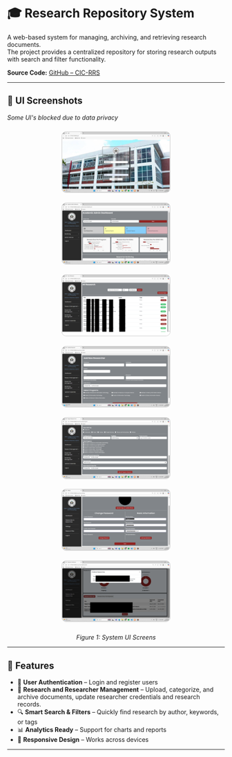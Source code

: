 # 🎓 Research Repository System  

A web-based system for managing, archiving, and retrieving research documents.  
The project provides a centralized repository for storing research outputs with search and filter functionality.  

**Source Code:** [GitHub – CIC-RRS](https://github.com/Flurry22/CIC-RRS)  

---

## 📸 UI Screenshots  
<p>
  <em>Some UI's blocked due to data privacy</em>

</p>

<p align="center">
  <img src="../../assets/Screenshot (14).png" alt="Login Screen" width="250" style="border:1px solid #ccc; border-radius:10px; margin:10px;">
  <img src="../../assets/Screenshot (15).png" alt="Dashboard" width="250" style="border:1px solid #ccc; border-radius:10px; margin:10px;">
  <img src="../../assets/Screenshot (16).png" alt="Upload Screen" width="250" style="border:1px solid #ccc; border-radius:10px; margin:10px;">
  <img src="../../assets/Screenshot (17).png" alt="Search Results" width="250" style="border:1px solid #ccc; border-radius:10px; margin:10px;">
   <img src="../../assets/Screenshot (18).png" alt="Search Results" width="250" style="border:1px solid #ccc; border-radius:10px; margin:10px;">
   <img src="../../assets/Screenshot (19).png" alt="Search Results" width="250" style="border:1px solid #ccc; border-radius:10px; margin:10px;">
   <img src="../../assets/Screenshot (20).png" alt="Search Results" width="250" style="border:1px solid #ccc; border-radius:10px; margin:10px;">
</p>

<p align="center">
  <em>Figure 1: System UI Screens</em>

  
</p>

---

## 🚀 Features  

- 🔐 **User Authentication** – Login and register users  
- 📂 **Research and Researcher Management** – Upload, categorize, and archive documents, update researcher credentials and research records.  
- 🔍 **Smart Search & Filters** – Quickly find research by author, keywords, or tags  
- 📊 **Analytics Ready** – Support for charts and reports  
- 📱 **Responsive Design** – Works across devices  

---



